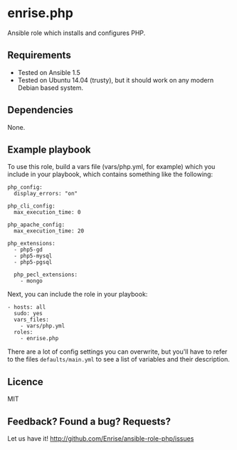 # enrise.php

Ansible role which installs and configures PHP.

## Requirements

- Tested on Ansible 1.5
- Tested on Ubuntu 14.04 (trusty), but it should work on any modern Debian based system.

## Dependencies

None.

## Example playbook

To use this role, build a vars file (vars/php.yml, for example) which you include in your playbook,
which contains something like the following:

    php_config:
      display_errors: "on"

    php_cli_config:
      max_execution_time: 0

    php_apache_config:
      max_execution_time: 20

    php_extensions:
      - php5-gd
      - php5-mysql
      - php5-pgsql

      php_pecl_extensions:
        - mongo

Next, you can include the role in your playbook:

    - hosts: all
      sudo: yes
      vars_files:
        - vars/php.yml
      roles:
        - enrise.php

There are a lot of config settings you can overwrite, but you'll have to refer to the files
`defaults/main.yml` to see a list of variables and their description.

## Licence

MIT

## Feedback? Found a bug? Requests?

Let us have it! http://github.com/Enrise/ansible-role-php/issues
